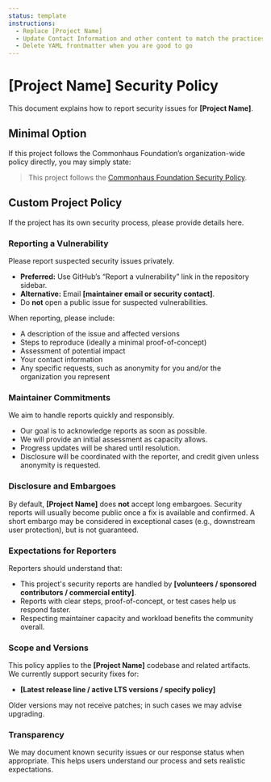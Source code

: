 ```yaml
---
status: template
instructions:
  - Replace [Project Name]
  - Update Contact Information and other content to match the practices of your project
  - Delete YAML frontmatter when you are good to go
---
```


# [Project Name] Security Policy

This document explains how to report security issues for **[Project Name]**.

## Minimal Option

If this project follows the Commonhaus Foundation’s organization-wide policy directly, you may simply state:

> This project follows the [Commonhaus Foundation Security Policy][SEC].

[SEC]: https://github.com/commonhaus/.github/blob/main/SECURITY.md

## Custom Project Policy

If the project has its own security process, please provide details here.

### Reporting a Vulnerability

Please report suspected security issues privately.

- **Preferred:** Use GitHub’s “Report a vulnerability” link in the repository sidebar.
- **Alternative:** Email **[maintainer email or security contact]**.
- Do **not** open a public issue for suspected vulnerabilities.

When reporting, please include:

- A description of the issue and affected versions
- Steps to reproduce (ideally a minimal proof-of-concept)
- Assessment of potential impact
- Your contact information
- Any specific requests, such as anonymity for you and/or the organization you represent

### Maintainer Commitments

We aim to handle reports quickly and responsibly.

- Our goal is to acknowledge reports as soon as possible.
- We will provide an initial assessment as capacity allows.
- Progress updates will be shared until resolution.
- Disclosure will be coordinated with the reporter, and credit given unless anonymity is requested.

### Disclosure and Embargoes

By default, **[Project Name]** does **not** accept long embargoes.
Security reports will usually become public once a fix is available and confirmed.
A short embargo may be considered in exceptional cases (e.g., downstream user protection), but is not guaranteed.

### Expectations for Reporters

Reporters should understand that:

- This project's security reports are handled by **[volunteers / sponsored contributors / commercial entity]**.
- Reports with clear steps, proof-of-concept, or test cases help us respond faster.
- Respecting maintainer capacity and workload benefits the community overall.

### Scope and Versions

This policy applies to the **[Project Name]** codebase and related artifacts.
We currently support security fixes for:

- **[Latest release line / active LTS versions / specify policy]**

Older versions may not receive patches; in such cases we may advise upgrading.

### Transparency

We may document known security issues or our response status when appropriate.
This helps users understand our process and sets realistic expectations.
